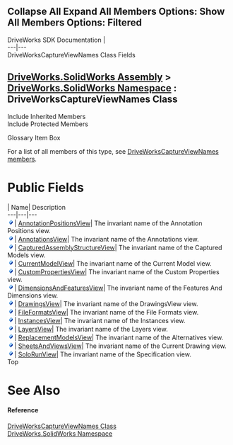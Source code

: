 Collapse All Expand All Members Options: Show All  Members Options: Filtered   
---  
DriveWorks SDK Documentation  |   
---|---  
DriveWorksCaptureViewNames Class Fields   
  
[DriveWorks.SolidWorks Assembly](topic13342.md) > [DriveWorks.SolidWorks Namespace](topic13345.md) : DriveWorksCaptureViewNames Class  
---  
  
Include Inherited Members    
Include Protected Members    


Glossary Item Box

For a list of all members of this type, see [DriveWorksCaptureViewNames members](topic13546.md).

# Public Fields

| Name| Description  
---|---|---  
![Public Field](dotnetimages/publicField.gif)| [AnnotationPositionsView](topic13551.md)| The invariant name of the Annotation Positions view.   
![Public Field](dotnetimages/publicField.gif)| [AnnotationsView](topic13552.md)| The invariant name of the Annotations view.   
![Public Field](dotnetimages/publicField.gif)| [CapturedAssemblyStructureView](topic13553.md)| The invariant name of the Captured Models view.   
![Public Field](dotnetimages/publicField.gif)| [CurrentModelView](topic13554.md)| The invariant name of the Current Model view.   
![Public Field](dotnetimages/publicField.gif)| [CustomPropertiesView](topic13555.md)| The invariant name of the Custom Properties view.   
![Public Field](dotnetimages/publicField.gif)| [DimensionsAndFeaturesView](topic13556.md)| The invariant name of the Features And Dimensions view.   
![Public Field](dotnetimages/publicField.gif)| [DrawingsView](topic13557.md)| The invariant name of the DrawingsView view.   
![Public Field](dotnetimages/publicField.gif)| [FileFormatsView](topic13558.md)| The invariant name of the File Formats view.   
![Public Field](dotnetimages/publicField.gif)| [InstancesView](topic13559.md)| The invariant name of the Instances view.   
![Public Field](dotnetimages/publicField.gif)| [LayersView](topic13560.md)| The invariant name of the Layers view.   
![Public Field](dotnetimages/publicField.gif)| [ReplacementModelsView](topic13561.md)| The invariant name of the Alternatives view.   
![Public Field](dotnetimages/publicField.gif)| [SheetsAndViewsView](topic13562.md)| The invariant name of the Current Drawing view.   
![Public Field](dotnetimages/publicField.gif)| [SoloRunView](topic13563.md)| The invariant name of the Specification view.   
Top

# See Also

#### Reference

[DriveWorksCaptureViewNames Class](topic13545.md)   
[DriveWorks.SolidWorks Namespace](topic13345.md)


